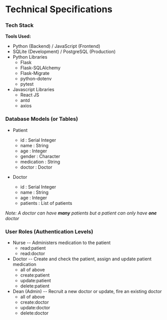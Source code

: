 # Technical Specifications

### Tech Stack

**Tools Used:**

   - Python (Backend) / JavaScript (Frontend)
   - SQLite (Development) / PostgreSQL (Production)
   - Python Libraries
       - Flask
       - Flask-SQLAlchemy
       - Flask-Migrate
       - python-dotenv
       - pytest
   - Javascript Libraries
       - React JS
       - antd
       - axios

### Database Models (or Tables)

- Patient
    - id : Serial Integer
    - name : String
    - age : Integer
    - gender : Character
    - medication : String
    - doctor : Doctor

- Doctor
    - id : Serial Integer
    - name : String
    - age : Integer
    - patients : List of patients

*Note: A doctor can have **many** patients but a patient can only have **one** doctor*

### User Roles (Authentication Levels)
- Nurse -- Administers medication to the patient
    - read:patient
    - read:doctor
- Doctor -- Create and check the patient, assign and update patient medication
    - all of above
    - create:patient
    - update:patient
    - delete:patient
- Dean (Admin) -- Recruit a new doctor or update, fire an existing doctor
    - all of above
    - create:doctor
    - update:doctor
    - delete:doctor